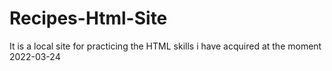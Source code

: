 # Recipes-Html-Site
It is a local site for practicing the HTML skills i have acquired at the moment 2022-03-24
